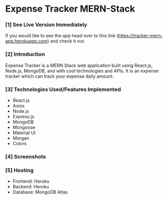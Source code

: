 # Expense Tracker MERN-Stack

### [1] See Live Version Immediately
If you would like to see the app head over to this link (https://tracker-mern-app.herokuapp.com) and check it out.

### [2] Introduction
Expense Tracker is a MERN Stack web application built using React.js, Node.js, MongoDB, and with cool technologies and APIs. It is an expense tracker which can track your expense daily amount.

### [3] Technologies Used/Features Implemented
* React.js
* Axios
* Node.js
* Express.js
* MongoDB
* Mongoose
* Material UI
* Morgan
* Colors

### [4] Screenshots

### [5] Hosting
* Frontend: Heroku
* Backend: Heroku
* Database: MongoDB Atlas
